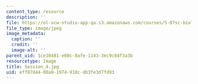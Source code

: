 ```yaml
---
content_type: resource
description: ''
file: https://ol-ocw-studio-app-qa.s3.amazonaws.com/courses/5-07sc-biological-chemistry-i-fall-2013/eff87d4400a01974918cdb3fe3d7fd93_Session_4.jpg
file_type: image/jpeg
image_metadata:
  caption: ''
  credit: ''
  image-alt: ''
parent_uid: 1ce10481-e08c-8afe-1143-3ec9c84f3a3b
resourcetype: Image
title: Session_4.jpg
uid: eff87d44-00a0-1974-918c-db3fe3d7fd93
---
```

